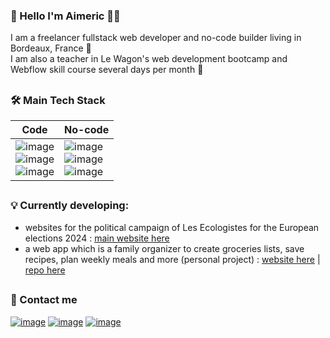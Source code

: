 ### 👋 Hello I'm Aimeric 🧑‍💻

I am a freelancer fullstack web developer and no-code builder living in Bordeaux, France 🍷<br>
I am also a teacher in Le Wagon's web development bootcamp and Webflow skill course several days per month 🚂

##
### 🛠️ Main Tech Stack
| Code | No-code |
|---|---|
|![image](https://img.shields.io/badge/Tailwind_CSS-38B2AC?style=for-the-badge&logo=tailwind-css&logoColor=white)<br>![image](https://img.shields.io/badge/Ruby_on_Rails-CC0000?style=for-the-badge&logo=ruby-on-rails&logoColor=white)<br>![image](https://img.shields.io/badge/PostgreSQL-316192?style=for-the-badge&logo=postgresql&logoColor=white)|![image](https://img.shields.io/badge/Webflow-146EF5?style=for-the-badge&logo=webflow&logoColor=white)<br>![image](https://img.shields.io/badge/Airtable-18BFFF?style=for-the-badge&logo=airtable&logoColor=white)<br>![image](https://img.shields.io/badge/Zapier-FF4F00?style=for-the-badge&logo=zapier&logoColor=white)<br>|

##
### 💡 Currently developing:
- websites for the political campaign of Les Ecologistes for the European elections 2024 : [main website here](https://www.ecologie2024.eu/)
- a web app which is a family organizer to create groceries lists, save recipes, plan weekly meals and more (personal project) : [website here](https://famizy.com/) | [repo here](https://github.com/Aimeric33/famizy)

## 
### 💬 Contact me
[![image](https://img.shields.io/badge/my_website-black?style=for-the-badge&logo=rss&logoColor=white)](https://www.aimeric-marchau.fr/)
[![image](https://img.shields.io/badge/LinkedIn-0077B5?style=for-the-badge&logo=linkedin&logoColor=white)](https://www.linkedin.com/in/aimeric-marchau/) [![image](https://img.shields.io/badge/Gmail-D14836?style=for-the-badge&logo=gmail&logoColor=white)](mailto:marchauaimeric@gmail.com)
